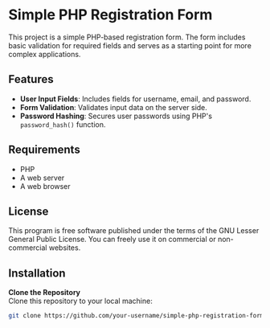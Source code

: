 
# Simple PHP Registration Form

This project is a simple PHP-based registration form. The form includes basic validation for required fields and serves as a starting point for more complex applications.

## Features

- **User Input Fields**: Includes fields for username, email, and password.
- **Form Validation**: Validates input data on the server side.
- **Password Hashing**: Secures user passwords using PHP's `password_hash()` function.

## Requirements

- PHP 
- A web server 
- A web browser

## License

This program is free software published under the terms of the GNU Lesser General Public License. You can freely use it on commercial or non-commercial websites.

## Installation

   **Clone the Repository**  
   Clone this repository to your local machine:
   ```bash
   git clone https://github.com/your-username/simple-php-registration-form.git

